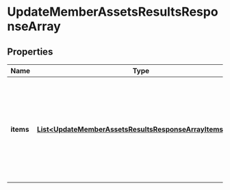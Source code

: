 

# UpdateMemberAssetsResultsResponseArray


## Properties

| Name | Type | Description | Notes |
|------------ | ------------- | ------------- | -------------|
|**items** | [**List&lt;UpdateMemberAssetsResultsResponseArrayItemsInner&gt;**](UpdateMemberAssetsResultsResponseArrayItemsInner.md) | List of assigned/updated member asset access. If there is an error, an exception object will be returned. If the action was successfully completed, a response object will be returned. |  [optional] |



